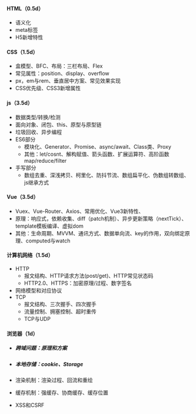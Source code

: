 #### HTML（0.5d）

- 语义化
- meta标签
- H5新增特性

#### CSS（1.5d）

- 盒模型、BFC、布局：三栏布局、Flex
- 常见属性：position、display、overflow
- px，em与rem、垂直居中方案、常见效果实现
- CSS优先级、CSS3新增属性

#### js（3.5d）

- 数据类型/转换/检测
- 面向对象、闭包、this、原型与原型链
- 垃圾回收、异步编程
- ES6部分
  - 模块化、Generator、Promise、async/await、Class类、Proxy
  - 其他：let/cosnt、解构赋值、箭头函数、扩展运算符、高阶函数map/reduce/filter
- 手写部分
  - 数组去重、深浅拷贝、柯里化、防抖节流、数组扁平化、伪数组转数组、js继承方式

#### Vue（3.5d）

- Vuex、Vue-Router、Axios、常用优化、Vue3新特性、
- 原理：响应式，依赖收集、diff（patch机制）、异步更新策略（nextTick）、template模板编译、虚拟dom
- 其他：生命周期、MVVM、通讯方式、数据单向流、key的作用，双向绑定原理、computed与watch

#### 计算机网络（1.5d）

- HTTP
  - 报文结构、HTTP请求方法(post/get)、HTTP常见状态码
  - HTTP2.0、HTTPS：加密原理/过程、数字签名
- 网络模型和对应协议
- TCP
  - 报文结构、三次握手、四次握手
  - 流量控制、拥塞控制、超时重传
  - TCP与UDP

#### 浏览器（1d）

- ##### 跨域问题：原理和方案

- ##### 本地存储：cookie、Storage

- 渲染机制：渲染过程、回流和重绘

- 缓存机制：强缓存、协商缓存、缓存位置

- XSS和CSRF

